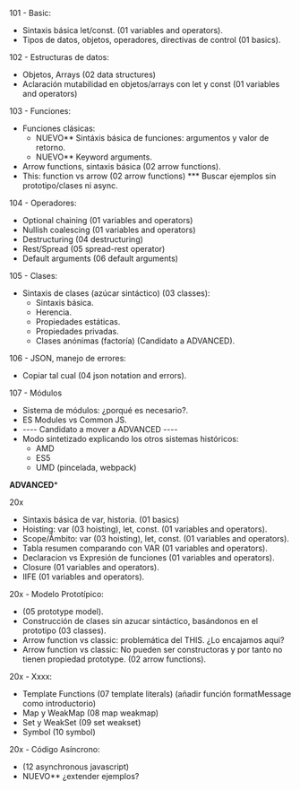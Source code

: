 
101 - Basic:
- Sintaxis básica let/const. (01 variables and operators).
- Tipos de datos, objetos, operadores, directivas de control (01 basics).

102 - Estructuras de datos:
- Objetos, Arrays (02 data structures)
- Aclaración mutabilidad en objetos/arrays con let y const (01 variables and operators)

103 - Funciones:
- Funciones clásicas:
  - NUEVO** Sintáxis básica de funciones: argumentos y valor de retorno.
  - NUEVO** Keyword arguments.
- Arrow functions, sintaxis básica (02 arrow functions).
- This: function vs arrow (02 arrow functions) *** Buscar ejemplos sin prototipo/clases ni async.

104 - Operadores:
- Optional chaining (01 variables and operators)
- Nullish coalescing (01 variables and operators)
- Destructuring (04 destructuring)
- Rest/Spread (05 spread-rest operator)
- Default arguments (06 default arguments)

105 - Clases:
- Sintaxis de clases (azúcar sintáctico) (03 classes):
  - Sintaxis básica.
  - Herencia.
  - Propiedades estáticas.
  - Propiedades privadas.
  - Clases anónimas (factoría) (Candidato a ADVANCED).

106 - JSON, manejo de errores:
- Copiar tal cual (04 json notation and errors).

107 - Módulos
  - Sistema de módulos: ¿porqué es necesario?.
  - ES Modules vs Common JS.
  - ---- Candidato a mover a ADVANCED ----
  - Modo sintetizado explicando los otros sistemas históricos:
    - AMD
    - ES5
    - UMD (pincelada, webpack)

****ADVANCED*****

20x
- Sintaxis básica de var, historia. (01 basics)
- Hoisting: var (03 hoisting), let, const. (01 variables and operators).
- Scope/Ámbito: var (03 hoisting), let, const. (01 variables and operators).
- Tabla resumen comparando con VAR (01 variables and operators).
- Declaracion vs Expresión de funciones (01 variables and operators).
- Closure (01 variables and operators).
- IIFE (01 variables and operators).

20x - Modelo Prototípico:
 - (05 prototype model).
 - Construcción de clases sin azucar sintáctico, basándonos en el prototipo (03 classes).
 - Arrow function vs classic: problemática del THIS. ¿Lo encajamos aqui?
 - Arrow function vs classic: No pueden ser constructoras y por tanto no tienen propiedad prototype. (02 arrow functions).

20x - Xxxx:
- Template Functions (07 template literals) (añadir función formatMessage como introductorio)
- Map y WeakMap (08 map weakmap)
- Set y WeakSet (09 set weakset)
- Symbol (10 symbol)

20x - Código Asíncrono:
- (12 asynchronous javascript)
- NUEVO** ¿extender ejemplos?

